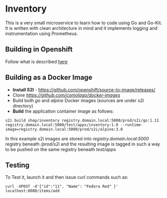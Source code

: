 # Inventory
This is a very small microservice to learn how to code using Go and Go-Kit.
It is written with clean architecture in mind and it implements logging and instrumentation using Prometheus.

## Building in Openshift
Follow what is described [here](openshift/inventory/build/README.md)

## Building as a Docker Image
* **Install S2I** - https://github.com/openshift/source-to-image/releases/
* Clone *https://github.com/comolago/docker-images*
* Build both *go* and *alpine* Docker images (sources are under *s2i* directory)
* **Build** the application container image as follows:

```
s2i build shop/inventory registry.domain.local:5000/prod/s2i/go:1.11 registry.domain.local:5000/test/apps/inventory:1.0 --runtime-image=registry.domain.local:5000/prod/s2i/alpine:3.8
```

In this example s2i images are stored into *registry.domain.local:5000* registry beneath */prod/s2i* and the resulting image is tagged in such a way to be pushed on the same registry beneath *test/apps*

## Testing
To Test it, launch it and then issue curl commands such as:
```
curl -XPOST -d'{"id":"11", "Name": "Fedora Red" }' localhost:8080/items/add
```

